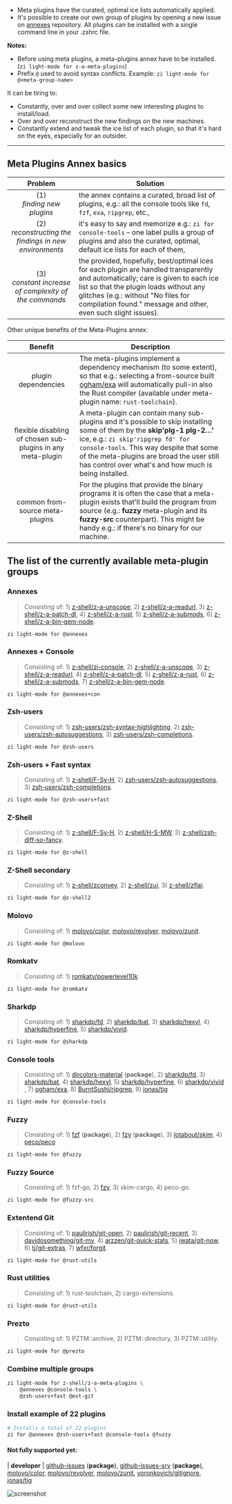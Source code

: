 - Meta plugins have the curated, optimal ice lists automatically applied.
- It's possible to create our own group of plugins by opening a new issue on [annexes](https://github.com/z-shell/z-annexes) repository. All plugins can be installed with a single command line in your .zshrc file.

**Notes:**

- Before using meta plugins, a meta-plugins annex have to be installed. (`zi light-mode for z-a-meta-plugins`)
- Prefix `@` used to avoid syntax conflicts. Example: `zi light-mode for @<meta-group-name>`

It can be tiring to:

- Constantly, over and over collect some new interesting plugins to install/load.
- Over and over reconstruct the new findings on the new machines.
- Constantly extend and tweak the ice list of each plugin, so that it's hard on
  the eyes, especially for an outsider.

---

## Meta Plugins Annex basics

|                          Problem                           | Solution                                                                                                                                                                                                                                                                           |
| :--------------------------------------------------------: | ---------------------------------------------------------------------------------------------------------------------------------------------------------------------------------------------------------------------------------------------------------------------------------- |
|               (1)<br/> _finding new plugins_               | the annex contains a curated, broad list of plugins, e.g.: all the console tools like `fd`, `fzf`, `exa`, `ripgrep`, etc.,                                                                                                                                                         |
| (2)<br/> _reconstructing the findings in new environments_ | it's easy to say and memorize e.g.: `zi for console-tools` – one label pulls a group of plugins and also the curated, optimal, default ice lists for each of them,                                                                                                                 |
| (3)<br/> _constant increase of complexity of the commands_ | the provided, hopefully, best/optimal ices for each plugin are handled transparently and automatically; care is given to each ice list so that the plugin loads without any glitches (e.g.: without "No files for compilation found." message and other, even such slight issues). |

Other unique benefits of the Meta-Plugins annex:

|                           Benefit                           | Description                                                                                                                                                                                                                                                                                                     |
| :---------------------------------------------------------: | --------------------------------------------------------------------------------------------------------------------------------------------------------------------------------------------------------------------------------------------------------------------------------------------------------------- |
|                     plugin dependencies                     | The meta-plugins implement a dependency mechanism (to some extent), so that e.g.: selecting a from-source built [ogham/exa](https://github.com/ogham/exa) will automatically pull-in also the Rust compiler (available under meta-plugin name: `rust-toolchain`).                                               |
| flexible disabling of chosen sub-plugins in any meta-plugin | A meta-plugin can contain many sub-plugins and it's possible to skip installing some of them by the **skip'plg-1 plg-2…'** ice, e.g.: `zi skip'ripgrep fd' for console-tools`. This way despite that some of the meta-plugins are broad the user still has control over what's and how much is being installed. |
|               common from-source meta-plugins               | For the plugins that provide the binary programs it is often the case that a meta-plugin exists that'll build the program from source (e.g.: **fuzzy** meta-plugin and its **fuzzy-src** counterpart). This might be handy e.g.: if there's no binary for our machine.                                          |

## The list of the currently available meta-plugin groups

### Annexes

> Consisting of: 1) [z-shell/z-a-unscope](https://github.com/z-shell/z-a-unscope), 2) [z-shell/z-a-readurl](https://github.com/z-shell/z-a-readurl), 3) [z-shell/z-a-patch-dl](https://github.com/z-shell/z-a-patch-dl), 4) [z-shell/z-a-rust](https://github.com/z-shell/z-a-rust), 5) [z-shell/z-a-submods](https://github.com/z-shell/z-a-submods), 6) [z-shell/z-a-bin-gem-node](https://github.com/z-shell/z-a-bin-gem-node).

```zsh
zi light-mode for @annexes
```

### Annexes + Console

> Consisting of: 1) [z-shell/zi-console](https://github.com/z-shell/zi-console), 2) [z-shell/z-a-unscope](https://github.com/z-shell/z-a-unscope), 3) [z-shell/z-a-readurl](https://github.com/z-shell/z-a-readurl), 4) [z-shell/z-a-patch-dl](https://github.com/z-shell/z-a-patch-dl), 5) [z-shell/z-a-rust](https://github.com/z-shell/z-a-rust), 6) [z-shell/z-a-submods](https://github.com/z-shell/z-a-submods), 7) [z-shell/z-a-bin-gem-node](https://github.com/z-shell/z-a-bin-gem-node).

```zsh
zi light-mode for @annexes+con
```

### Zsh-users

> Consisting of: 1) [zsh-users/zsh-syntax-highlighting](https://github.com/zsh-users/zsh-syntax-highlighting), 2) [zsh-users/zsh-autosuggestions](https://github.com/zsh-users/zsh-autosuggestions), 3) [zsh-users/zsh-completions](https://github.com/zsh-users/zsh-completions).

```zsh
zi light-mode for @zsh-users
```

### Zsh-users + Fast syntax

> Consisting of: 1) [z-shell/F-Sy-H](https://github.com/z-shell/F-Sy-H), 2) [zsh-users/zsh-autosuggestions](https://github.com/zsh-users/zsh-autosuggestions), 3) [zsh-users/zsh-completions](https://github.com/zsh-users/zsh-completions).

```zsh
zi light-mode for @zsh-users+fast
```

### Z-Shell

> Consisting of: 1) [z-shell/F-Sy-H](https://github.com/z-shell/F-Sy-H), 2) [z-shell/H-S-MW](https://github.com/z-shell/H-S-MW), 3) [z-shell/zsh-diff-so-fancy](https://github.com/z-shell/zsh-diff-so-fancy).

```zsh
zi light-mode for @z-shell
```

### Z-Shell secondary

> Consisting of: 1) [z-shell/zconvey](https://github.com/z-shell/zconvey), 2) [z-shell/zui](https://github.com/z-shell/zui), 3) [z-shell/zflai](https://github.com/z-shell/zflai).

```zsh
zi light-mode for @z-shell2
```

### Molovo

> Consisting of: 1) [molovo/color](https://github.com/molovo/color), [molovo/revolver](https://github.com/molovo/revolver), [molovo/zunit](https://github.com/molovo/zunit).

```zsh
zi light-mode for @molovo
```

### Romkatv

> Consisting of: 1) [romkatv/powerlevel10k](https://github.com/romkatv/powerlevel10k).

```zsh
zi light-mode for @romkatv
```

### Sharkdp

> Consisting of: 1) [sharkdp/fd](https://github.com/sharkdp/fd), 2) [sharkdp/bat](https://github.com/sharkdp/bat), 3) [sharkdp/hexyl](https://github.com/sharkdp/hexyl), 4) [sharkdp/hyperfine](https://github.com/sharkdp/hyperfine), 5) [sharkdp/vivid](https://github.com/sharkdp/vivid).

```zsh
zi light-mode for @sharkdp
```

### Console tools

> Consisting of: 1) [dircolors-material](https://github.com/z-shell/dircolors-material) (**package**), 2) [sharkdp/fd](https://github.com/sharkdp/fd), 3) [sharkdp/bat](https://github.com/sharkdp/bat), 4) [sharkdp/hexyl](https://github.com/sharkdp/hexyl), 5) [sharkdp/hyperfine](https://github.com/sharkdp/hyperfine), 6) [sharkdp/vivid](https://github.com/sharkdp/vivid) , 7) [ogham/exa](https://github.com/ogham/exa), 8) [BurntSushi/ripgrep](https://github.com/BurntSushi/ripgrep), 9) [jonas/tig](https://github.com/jonas/tig)

```zsh
zi light-mode for @console-tools
```

### Fuzzy

> Consisting of: 1) [fzf](https://github.com/z-shell/fzf) (**package**), 2) [fzy](https://github.com/z-shell/fzy) (**package**), 3) [lotabout/skim](https://github.com/lotabout/skim), 4) [peco/peco](https://github.com/peco/peco)

```zsh
zi light-mode for @fuzzy
```

### Fuzzy Source

> Consisting of: 1) fzf-go, 2) [fzy](https://github.com/z-shell/fzy), 3) skim-cargo, 4) peco-go.

```zsh
zi light-mode for @fuzzy-src
```

### Extentend Git

> Consisting of: 1) [paulirish/git-open](https://github.com/paulirish/git-open), 2) [paulirish/git-recent](https://github.com/paulirish/git-recent), 3) [davidosomething/git-my](https://github.com/davidosomething/git-my), 4) [arzzen/git-quick-stats](https://github.com/arzzen/git-quick-stats), 5) [iwata/git-now](https://github.com/iwata/git-now), 6) [tj/git-extras](https://github.com/tj/git-extras), 7) [wfxr/forgit](https://github.com/wfxr/forgit).

```zsh
zi light-mode for @rust-utils
```

### Rust utilities

> Consisting of: 1) rust-toolchain, 2) cargo-extensions.

```zsh
zi light-mode for @rust-utils
```

### Prezto

> Consisting of: 1) PZTM::archive, 2) PZTM::directory, 3) PZTM::utility.

```zsh
zi light-mode for @prezto
```

### Combine multiple groups

```zsh
zi light-mode for z-shell/z-a-meta-plugins \
    @annexes @console-tools \
    @zsh-users+fast @ext-git
```

### Install example of 22 plugins

```zsh
# Installs a total of 22 plugins
zi for @annexes @zsh-users+fast @console-tools @fuzzy
```

#### Not fully supported yet:

| **developer** | [github-issues](https://github.com/z-shell/github-issues) (**package**), [github-issues-srv](https://github.com/z-shell/github-issues-srv) (**package**), [molovo/color](https://github.com/molovo/color), [molovo/revolver](https://github.com/molovo/revolver), [molovo/zunit](https://github.com/molovo/zunit), [voronkovich/gitignore](https://github.com/voronkovich/gitignore.plugin.zsh), [jonas/tig](https://github.com/jonas/tig)

![screenshot](https://raw.githubusercontent.com/z-shell/z-a-meta-plugins/main/images/fuzzy-mplg-ex.png)
